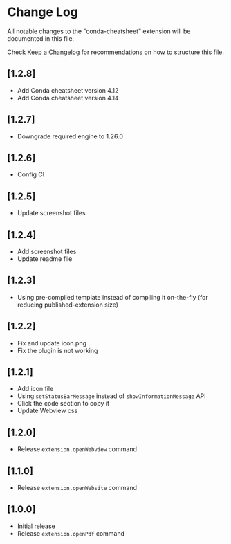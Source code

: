 # Change Log

All notable changes to the "conda-cheatsheet" extension will be documented in this file.

Check [Keep a Changelog](http://keepachangelog.com/) for recommendations on how to structure this file.

## [1.2.8]
- Add Conda cheatsheet version 4.12
- Add Conda cheatsheet version 4.14

## [1.2.7]
- Downgrade required engine to 1.26.0

## [1.2.6]
- Config CI

## [1.2.5]
- Update screenshot files

## [1.2.4]
- Add screenshot files
- Update readme file

## [1.2.3]
- Using pre-compiled template instead of compiling it on-the-fly (for reducing published-extension size)

## [1.2.2]
- Fix and update icon.png
- Fix the plugin is not working

## [1.2.1]
- Add icon file
- Using `setStatusBarMessage` instead of `showInformationMessage` API
- Click the code section to copy it
- Update Webview css

## [1.2.0]
- Release `extension.openWebview` command

## [1.1.0]
- Release `extension.openWebsite` command

## [1.0.0]
- Initial release
- Release `extension.openPdf` command

